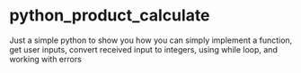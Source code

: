# python_product_calculate
Just a simple python to show you how you can simply implement a function, get user inputs, convert received input to integers, using while loop, and working with errors
